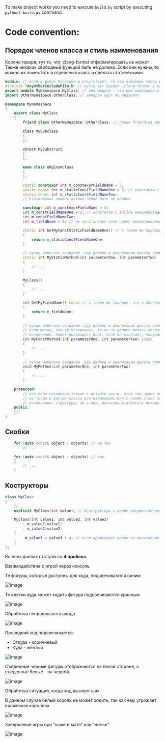 To make project works you need to execute `build.by` script by executing `python3 build.py` command.

# Code convention:

## Порядок членов класса и стиль наименования

Короче говоря, тут то, что .clang-format отформатировать не может
Также никаких свободный функций быть не должно. Если они нужны, то можно их поместить в отдельный класс и сделать статическими.

```cpp
module; // если в файле #include-ы отсутствуют, то это ключевое слово использовать не надо
#include "AnyOtherIncludeFile.h" // пусть тут решает .clang-format в какой последовательности они будут
export module MyNamespace.MyClass; // имя модуля - это имя namespace-а и класса
import OtherNamespace.OtherClass; // импорты идут по алфавиту

namespace MyNamespace
{
    export class MyClass
    {
        friend class OtherNamespace::OtherClass; // лучше friend-ов избегать

        class MySubclass
        {
        };

        struct MySubstruct
        {
        };

        enum class eMyEnumClass
        {
        };

        static constexpr int m_constexprFieldName = 5;
        static const int m_staticConstFieldNameOne = 5; // константы с inline инициализацией идут раньше
        static const int m_staticConstFieldNameTwo;
        // статических неконстантных полей быть не должно

        constexpr int m_constexprFieldName = 5;
        int m_constFieldNameOne = 5; // константы с inline инициализацией идут раньше
        int m_constFieldNameTwo;
        int m_fieldName = 5; // не константные поля нужно инициализировать, если это не делается по умолчанию

        static int GetMyConstStaticFieldNameOne() // в таком же порядке, что и объявления самих полей
        {
            return m_staticConstFieldNameOne;
        }

        // лучше избегать создание .cpp файлов и реализацию делать прямо в модуле
        static int MyStaticMethod(int parameterOne, int paremeterTwo)
        {
            // ...
        }

        MyClass()
        {
            // ...
        }

        int GetMyFieldName() const // в таком же порядке, что и объявления самих полей
        {
            return m_fieldName;
        }
    
        // лучше избегать создание .cpp файлов и реализацию делать прямо в модуле
        // если метод, что-то возвращает, то он не должен менять состояние класса
        // исключения: может возвращать bool, если он означает, получилось ли изменить состояние класса или нет и название метода должно начинатся на Try
        int MyConstMethod(int parameterOne, int paremeterTwo) const
        {
            // ...
        }
    
        // лучше избегать создание .cpp файлов и реализацию делать прямо в модуле
        void MyMethod(int parameterOne, int paremeterTwo)
        {
            // ...
        }

    protected:
        // все поля находятся только в private части, если так нужно получить/изменить, то допускается делать соотетствующие GetMyField и SetMyField - методы,
        // но тогда и внутри класса все взаимодействия с полем стоит заменить на взаимодействие через методы
        // исключение: структуры, но в них, желательно избегать методы вообще, но не обязательно
    public:
    };
}
```

## Скобки

```cpp
    for (auto const& object : objects) // не так
        // ...

    for (auto const& object : objects) // так
    {
        // ...
    }
```

## Кострукторы

```cpp
class MyClass
{
    // ...
    explicit MyClass(int value); // Конструкторы с одним аргументом лучше писать с ключевым словом explicit

    MyClass(int value1, int value2, int value3)
        : m_value1(value1)
        , m_value2(value2)
    {
         m_value3 = value3 + 4; // если происходят какие-то вычисления перед инициализацией, то лучше это делать в теле конструктора
    }
};
```

Во всех файлах отступы по **4 пробела**.

Взаимодействие с игрой через консоль

Те фигуры, которые доступны для хода, подсвечиваются синим

![image](https://github.com/Jamy-Konstantinopol/chess/assets/119047289/c4f36a54-2d21-4238-a56f-6db9d9e1ec24)

Те клетки куда может ходить фигура подсвечиваются красным

![image](https://github.com/Jamy-Konstantinopol/chess/assets/119047289/e26c4b1b-56c5-49fb-bd92-f4ef8569d7d3)

Обработка неправильного ввода

![image](https://github.com/Jamy-Konstantinopol/chess/assets/119047289/892a5743-ddeb-4e5a-b19e-e43dba0e701a)

Последний ход подсвечивается:
 - Откуда - коричневый
 - Куда - желтый

![image](https://github.com/Jamy-Konstantinopol/chess/assets/119047289/3adf5307-7ea6-40bb-b026-050bff7de4a0)

Съеденные черные фигуры отображаются на белой стороне, а съеденные белые - на черной

![image](https://github.com/Jamy-Konstantinopol/chess/assets/119047289/e762680e-bc5d-4cfa-9709-0b40f0e354db)

Обработка ситуаций, когда ход вызовет шах

В данном случае белый король не может ходить, так как ему угрожает вражеская королева

![image](https://github.com/Jamy-Konstantinopol/chess/assets/119047289/19a56fbf-a535-45b9-b5fe-5123b0c2b248)

Завершение игры при "шахе и мате" или "ничье"

![image](https://github.com/Jamy-Konstantinopol/chess/assets/119047289/f3f10540-acc3-4c6b-a5a7-5cb4bebc6fb7)
